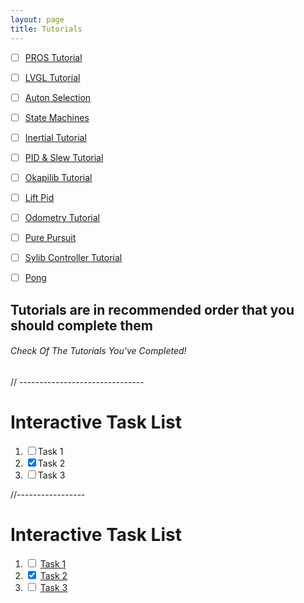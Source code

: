 ```yaml
---
layout: page
title: Tutorials
---
```


- [ ] [PROS Tutorial](tutorials/PROS.md)
- [ ] [LVGL Tutorial](tutorials/LVGL.md)
- [ ] [Auton Selection]()
- [ ] [State Machines]()
- [ ] [Inertial Tutorial]()
- [ ] [PID & Slew Tutorial]()
- [ ] [Okapilib Tutorial]()
- [ ] [Lift Pid]()
- [ ] [Odometry Tutorial]()
- [ ] [Pure Pursuit]()
- [ ] [Sylib Controller Tutorial]()
- [ ] [Pong]()


## Tutorials are in recommended order that you should complete them


###### Check Of The Tutorials You've Completed!


// ------------------------------- 

# Interactive Task List

<ol id="task-list">
  <li><input type="checkbox" id="task1"><label for="task1">Task 1</label></li>
  <li><input type="checkbox" id="task2" checked><label for="task2">Task 2</label></li>
  <li><input type="checkbox" id="task3"><label for="task3">Task 3</label></li>
</ol>

<script>
  const taskList = document.getElementById('task-list');
  const checkboxes = taskList.querySelectorAll('input[type="checkbox"]');

  checkboxes.forEach((checkbox) => {
    checkbox.addEventListener('change', function() {
      const label = this.nextElementSibling;
      if (this.checked) {
        label.classList.add('checked');
      } else {
        label.classList.remove('checked');
      }
    });
  });
</script>

<style>
  .checked {
    text-decoration: line-through;
    color: gray;
  }
</style>

//-----------------
# Interactive Task List

<ol id="task-list">
  <li>
    <input type="checkbox" id="task1">
    <label for="task1">
      <a href="https://example.com/task1">Task 1</a>
    </label>
  </li>
  <li>
    <input type="checkbox" id="task2" checked>
    <label for="task2">
      <a href="https://example.com/task2">Task 2</a>
    </label>
  </li>
  <li>
    <input type="checkbox" id="task3">
    <label for="task3">
      <a href="https://example.com/task3">Task 3</a>
    </label>
  </li>
</ol>

<script>
  const taskList = document.getElementById('task-list');
  const checkboxes = taskList.querySelectorAll('input[type="checkbox"]');

  checkboxes.forEach((checkbox) => {
    checkbox.addEventListener('change', function() {
      const label = this.nextElementSibling;
      if (this.checked) {
        label.classList.add('checked');
      } else {
        label.classList.remove('checked');
      }
    });
  });
</script>

<style>
  .checked {
    text-decoration: line-through;
    color: gray;
  }
</style>

